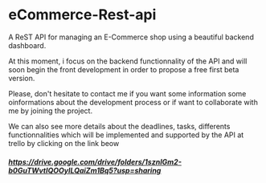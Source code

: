 # eCommerce-Rest-api
A ReST API for managing an E-Commerce shop using a beautiful backend dashboard.

At this moment, i focus on the backend functionnality of the API and will soon begin the front development in order to propose a free first beta version.

Please, don't hesitate to contact me if you want some information some oinformations about the development process or if want to collaborate with me by joining the project.


We can also see more details about the deadlines, tasks, differents functionnalities which will be implemented and supported by the API at trello by clicking on the link beow 
##### https://drive.google.com/drive/folders/1sznIGm2-b0GuTWvtIQOOyILQaiZm1Bq5?usp=sharing


